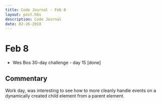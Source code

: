 ```yaml
---
title: Code Journal - Feb 8
layout: post.hbs
description: Code Journal
date: 02-26-2018
---
```

# Feb 8

- Wes Bos 30-day challenge - day 15 [done]

## Commentary

Work day, was interesting to see how to more cleanly handle events on a dynamically created child element from a parent element.